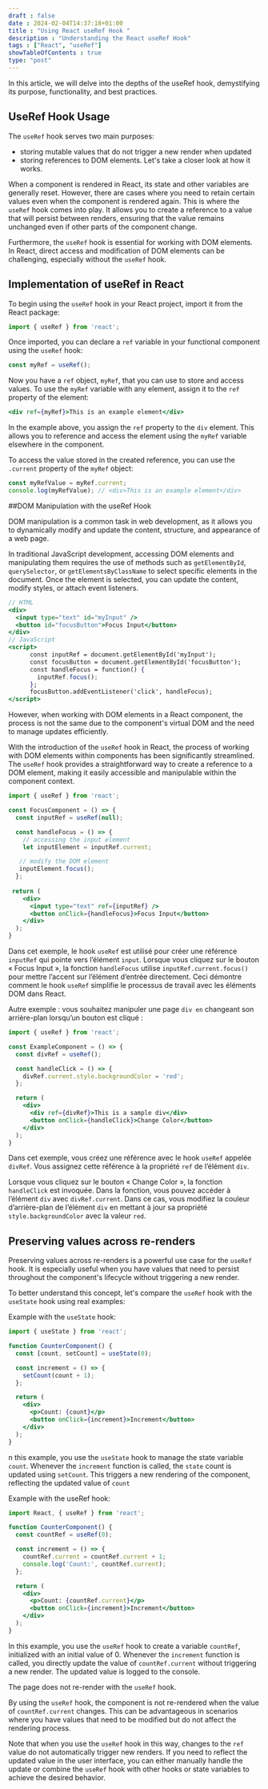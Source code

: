 ```yaml
--- 
draft : false
date : 2024-02-04T14:37:18+01:00
title : "Using React useRef Hook "
description : "Understanding the React useRef Hook"
tags : ["React", "useRef"]
showTableOfContents : true
type: "post"
---
```


In this article, we will delve into the depths of the useRef hook, demystifying its purpose, functionality, and best practices.

## UseRef Hook Usage

The `useRef` hook serves two main purposes: 
* storing mutable values that do not trigger a new render when updated 
* storing references to DOM elements. Let's take a closer look at how it works.

When a component is rendered in React, its state and other variables are generally reset. However, there are cases where you need to retain certain values even when the component is rendered again. This is where the `useRef` hook comes into play. It allows you to create a reference to a value that will persist between renders, ensuring that the value remains unchanged even if other parts of the component change.

Furthermore, the `useRef` hook is essential for working with DOM elements. In React, direct access and modification of DOM elements can be challenging, especially without the `useRef` hook.

## Implementation of useRef in React

To begin using the `useRef` hook in your React project, import it from the React package:
```javascript
import { useRef } from 'react';
```
Once imported, you can declare a `ref` variable in your functional component using the `useRef` hook:

```jsx
const myRef = useRef();
```
Now you have a `ref` object, `myRef`, that you can use to store and access values. To use the `myRef` variable with any element, assign it to the `ref` property of the element:

```jsx
<div ref={myRef}>This is an example element</div>
```

In the example above, you assign the `ref` property to the `div` element. This allows you to reference and access the element using the `myRef` variable elsewhere in the component.

To access the value stored in the created reference, you can use the `.current` property of the `myRef` object:

```jsx
const myRefValue = myRef.current;
console.log(myRefValue); // <div>This is an example element</div>
```


##DOM Manipulation with the useRef Hook

DOM manipulation is a common task in web development, as it allows you to dynamically modify and update the content, structure, and appearance of a web page.

In traditional JavaScript development, accessing DOM elements and manipulating them requires the use of methods such as `getElementById`, `querySelector`, or `getElementsByClassName` to select specific elements in the document. Once the element is selected, you can update the content, modify styles, or attach event listeners.

```jsx
// HTML
<div>
  <input type="text" id="myInput" />
  <button id="focusButton">Focus Input</button>
</div>
// JavaScript
<script>
      const inputRef = document.getElementById('myInput');
      const focusButton = document.getElementById('focusButton');
      const handleFocus = function() {
        inputRef.focus();
      };
      focusButton.addEventListener('click', handleFocus);
</script>
```

However, when working with DOM elements in a React component, the process is not the same due to the component's virtual DOM and the need to manage updates efficiently.

With the introduction of the `useRef` hook in React, the process of working with DOM elements within components has been significantly streamlined. The `useRef` hook provides a straightforward way to create a reference to a DOM element, making it easily accessible and manipulable within the component context.

```jsx
import { useRef } from 'react';

const FocusComponent = () => {
  const inputRef = useRef(null);

  const handleFocus = () => {
    // accessing the input element
    let inputElement = inputRef.current;

   // modify the DOM element
   inputElement.focus();
  };
 
 return (
    <div>
      <input type="text" ref={inputRef} />
      <button onClick={handleFocus}>Focus Input</button>
    </div>
  );
}
```

Dans cet exemple, le hook `useRef` est utilisé pour créer une référence `inputRef` qui pointe vers l’élément `input`. Lorsque vous cliquez sur le bouton « Focus Input », la fonction `handleFocus` utilise `inputRef.current.focus()` pour mettre l’accent sur l’élément d’entrée directement. Ceci démontre comment le hook `useRef` simplifie le processus de travail avec les éléments DOM dans React.

Autre exemple : vous souhaitez manipuler une page `div en` changeant son arrière-plan lorsqu’un bouton est cliqué :

```jsx
import { useRef } from 'react';

const ExampleComponent = () => {
  const divRef = useRef();

  const handleClick = () => {
    divRef.current.style.backgroundColor = 'red';
  };

  return (
    <div>
      <div ref={divRef}>This is a sample div</div>
      <button onClick={handleClick}>Change Color</button>
    </div>
  );
}
```

Dans cet exemple, vous créez une référence avec le hook `useRef` appelée `divRef`. Vous assignez cette référence à la propriété `ref` de l’élément `div`.

Lorsque vous cliquez sur le bouton « Change Color », la fonction `handleClick` est invoquée. Dans la fonction, vous pouvez accéder à l’élément `div` avec `divRef.current`. Dans ce cas, vous modifiez la couleur d’arrière-plan de l’élément `div` en mettant à jour sa propriété `style.backgroundColor` avec la valeur `red`.

## Preserving values across re-renders

Preserving values across re-renders is a powerful use case for the `useRef` hook. It is especially useful when you have values that need to persist throughout the component's lifecycle without triggering a new render.

To better understand this concept, let's compare the `useRef` hook with the `useState` hook using real examples:

Example with the `useState` hook:
```jsx
import { useState } from 'react';

function CounterComponent() {
  const [count, setCount] = useState(0);

  const increment = () => {
    setCount(count + 1);
  };

  return (
    <div>
      <p>Count: {count}</p>
      <button onClick={increment}>Increment</button>
    </div>
  );
}
```
n this example, you use the `useState` hook to manage the state variable `count`. Whenever the `increment` function is called, the `state` count is updated using `setCount`. This triggers a new rendering of the component, reflecting the updated value of `count`

Example with the useRef hook:
```jsx
import React, { useRef } from 'react';

function CounterComponent() {
  const countRef = useRef(0);

  const increment = () => {
    countRef.current = countRef.current + 1;
    console.log('Count:', countRef.current);
  };

  return (
    <div>
      <p>Count: {countRef.current}</p>
      <button onClick={increment}>Increment</button>
    </div>
  );
}
```

In this example, you use the `useRef` hook to create a variable `countRef`, initialized with an initial value of 0. Whenever the `increment` function is called, you directly update the value of `countRef.current` without triggering a new render. The updated value is logged to the console.

The page does not re-render with the `useRef` hook.

By using the `useRef` hook, the component is not re-rendered when the value of `countRef.current` changes. This can be advantageous in scenarios where you have values that need to be modified but do not affect the rendering process.

Note that when you use the `useRef` hook in this way, changes to the `ref` value do not automatically trigger new renders. If you need to reflect the updated value in the user interface, you can either manually handle the update or combine the `useRef` hook with other hooks or state variables to achieve the desired behavior.